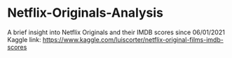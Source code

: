 # Netflix-Originals-Analysis

A brief insight into Netflix Originals and their IMDB scores since 06/01/2021
Kaggle link: https://www.kaggle.com/luiscorter/netflix-original-films-imdb-scores
